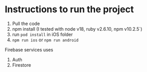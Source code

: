 # Instructions to run the project

1. Pull the code
2. npm install (I tested with node v18, ruby v2.6.10, npm v10.2.5`)
3. run `pod install` in iOS folder
4. `npm run ios` or `npm run android`


Firebase services uses
   1. Auth
   2. Firestore
